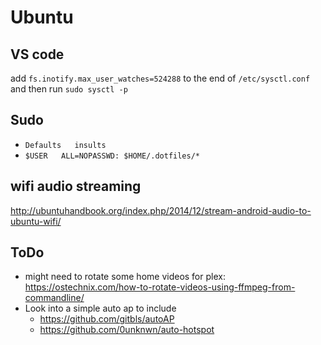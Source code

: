 # Ubuntu

## VS code

add ```fs.inotify.max_user_watches=524288``` to the end of ```/etc/sysctl.conf``` and then run ```sudo sysctl -p```


## Sudo

* ```Defaults   insults```
* ```$USER   ALL=NOPASSWD: $HOME/.dotfiles/*```


## wifi audio streaming

http://ubuntuhandbook.org/index.php/2014/12/stream-android-audio-to-ubuntu-wifi/

## ToDo

* might need to rotate some home videos for plex: https://ostechnix.com/how-to-rotate-videos-using-ffmpeg-from-commandline/
* Look into a simple auto ap to include
	* https://github.com/gitbls/autoAP
	* https://github.com/0unknwn/auto-hotspot